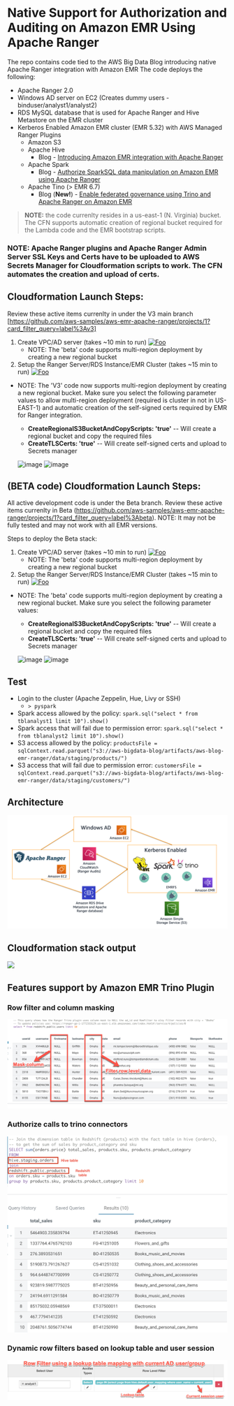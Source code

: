 # Native Support for Authorization and Auditing on Amazon EMR Using Apache Ranger 

The repo contains code tied to the AWS Big Data Blog introducing native Apache Ranger integration with Amazon EMR
The code deploys the following:

- Apache Ranger 2.0
- Windows AD server on EC2 (Creates dummy users - binduser/analyst1/analyst2)
- RDS MySQL database that is used for Apache Ranger and Hive Metastore on the EMR cluster
- Kerberos Enabled Amazon EMR cluster (EMR 5.32) with AWS Managed Ranger Plugins
     * Amazon S3
     * Apache Hive
        * Blog -  <a href="https://aws.amazon.com/blogs/big-data/introducing-amazon-emr-integration-with-apache-ranger/" target="_blank">Introducing Amazon EMR integration with Apache Ranger</a>
     * Apache Spark
        * Blog - [Authorize SparkSQL data manipulation on Amazon EMR using Apache Ranger](https://aws.amazon.com/blogs/big-data/authorize-sparksql-data-manipulation-on-amazon-emr-using-apache-ranger/)
     * Apache Tino (> EMR 6.7)
       * Blog (**New!**) - [Enable federated governance using Trino and Apache Ranger on Amazon EMR](https://aws.amazon.com/blogs/big-data/enable-federated-governance-using-trino-and-apache-ranger-on-amazon-emr/)

> **NOTE:** the code currenlty resides in a us-east-1 (N. Virginia) bucket. The CFN supports automatic creation of regional bucket required for the Lambda code and the EMR bootstrap scripts.
>

### NOTE: Apache Ranger plugins and Apache Ranger Admin Server SSL Keys and Certs have to be uploaded to AWS Secrets Manager for Cloudformation scripts to work. The CFN automates the creation and upload of certs.

## Cloudformation Launch Steps:

Review these active items currenlty in under the V3 main branch [https://github.com/aws-samples/aws-emr-apache-ranger/projects/1?card_filter_query=label%3Av3]

 1. Create VPC/AD server (takes ~10 min to run) [![Foo](../images/launch_stack.png)](https://console.aws.amazon.com/cloudformation/home?region=us-east-1#/stacks/new?stackName=EMRSecurityWithRangerBlogV3-Step1&templateURL=https://s3.amazonaws.com/aws-bigdata-blog/artifacts/aws-blog-emr-ranger/v3/cloudformation/step1_vpc-ec2-ad.template)
    - NOTE: The 'beta' code supports multi-region deployment by creating a new regional bucket
 2. Setup the Ranger Server/RDS Instance/EMR Cluster (takes ~15 min to run) [![Foo](../images/launch_stack.png)](https://console.aws.amazon.com/cloudformation/home?region=us-east-1#/stacks/new?stackName=EMRSecurityWithRangerBlogV3-Step2&templateURL=https://s3.amazonaws.com/aws-bigdata-blog/artifacts/aws-blog-emr-ranger/v3/cloudformation/step2_ranger-rds-emr.template)
  - NOTE: The 'V3' code now supports multi-region deployment by creating a new regional bucket. Make sure you select the following parameter values to allow multi-region deployment (required is cluster in not in US-EAST-1) and automatic creation of the self-signed certs required by EMR for Ranger integration. 
    - **CreateRegionalS3BucketAndCopyScripts: 'true'** -- Will create a regional bucket and copy the required files
    - **CreateTLSCerts: 'true'** -- Will create self-signed certs and upload to Secrets manager
    
    ![image](https://user-images.githubusercontent.com/1559391/211591074-7260e5f7-3fd0-4e82-9d81-fbdc93350d70.png)
    ![image](https://user-images.githubusercontent.com/1559391/211591175-45e592ca-7207-47f6-8f79-77cda7154d2d.png)

## (BETA code) Cloudformation Launch Steps:
All active development code is under the Beta branch. Review these active items currenlty in Beta (https://github.com/aws-samples/aws-emr-apache-ranger/projects/1?card_filter_query=label%3Abeta). NOTE: It may not be fully tested and may not work with all EMR versions.

Steps to deploy the Beta stack:

 1. Create VPC/AD server (takes ~10 min to run) [![Foo](../images/launch_stack.png)](https://console.aws.amazon.com/cloudformation/home?region=us-east-1#/stacks/new?stackName=EMRSecurityWithRangerBlogV3-Step1&templateURL=https://s3.amazonaws.com/aws-bigdata-blog/artifacts/aws-blog-emr-ranger/beta/cloudformation/step1_vpc-ec2-ad.template)
    - NOTE: The 'beta' code supports multi-region deployment by creating a new regional bucket
 2. Setup the Ranger Server/RDS Instance/EMR Cluster (takes ~15 min to run) [![Foo](../images/launch_stack.png)](https://console.aws.amazon.com/cloudformation/home?region=us-east-1#/stacks/new?stackName=EMRSecurityWithRangerBlogV3-Step2&templateURL=https://s3.amazonaws.com/aws-bigdata-blog/artifacts/aws-blog-emr-ranger/beta/cloudformation/step2_ranger-rds-emr.template)
  - NOTE: The 'beta' code supports multi-region deployment by creating a new regional bucket. Make sure you select the following parameter values:
    - **CreateRegionalS3BucketAndCopyScripts: 'true'** -- Will create a regional bucket and copy the required files
    - **CreateTLSCerts: 'true'** -- Will create self-signed certs and upload to Secrets manager
    
    ![image](https://user-images.githubusercontent.com/1559391/211591074-7260e5f7-3fd0-4e82-9d81-fbdc93350d70.png)
    ![image](https://user-images.githubusercontent.com/1559391/211591175-45e592ca-7207-47f6-8f79-77cda7154d2d.png)


## Test
 - Login to the cluster (Apache Zeppelin, Hue, Livy or SSH)
    - ``> pyspark``
 - Spark access allowed by the policy: `spark.sql("select * from tblanalyst1 limit 10").show()`
 - Spark access that will fail due to permission error: `spark.sql("select * from tblanalyst2 limit 10").show()`
 - S3 access allowed by the policy: `productsFile = sqlContext.read.parquet("s3://aws-bigdata-blog/artifacts/aws-blog-emr-ranger/data/staging/products/")`
 - S3 access that will fail due to permission error: `customersFile = sqlContext.read.parquet("s3://aws-bigdata-blog/artifacts/aws-blog-emr-ranger/data/staging/customers/")`

## Architecture

![](../images/emr-ranger-v3.png)

## Cloudformation stack output

![](../images/emr-ranger-v3-cfn.png)

## Features support by Amazon EMR Trino Plugin

### Row filter and column masking

![](../images/emr-ranger-v3-trino-row-filter-column-mask.png)

### Authorize calls to trino connectors

![](../images/emr-ranger-v3-trino-authorize-trino-connectors.png)

### Dynamic row filters based on lookup table and user session

![](../images/emr-ranger-v3-trino-dynamic-row-filters.png)
